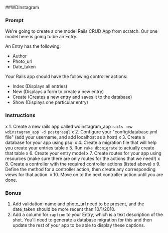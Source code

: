 ##WDInstagram

### Prompt
We're going to create a one model Rails CRUD App from scratch. Our one model here is going to be an Entry.

An Entry has the following:

* Author
* Photo_url
* Date_taken

Your Rails app should have the following controller actions:

* Index (Displays all entries)
* New (Displays a form to create a new entry)
* Create (Creates a new entry and saves it to the database)
* Show (Displays one particular entry)

### Instructions

x 1. Create a new rails app called wdinstagram_app `rails new wdinstagram_app -d postgresql`
x 2. Configure your "config/database.yml file" (add your username, and add localhost as a host)
x 3. Create a database for your app using psql
x 4. Create a migration file that will help you create your entries table
x 5. Run `rake db:migrate` to actually create that table
x 6. Create your entry model 
x 7. Create routes for your app using resources (make sure there are only routes for the actions that we need!)
x 8. Create a controller with the required controller actions (listed above)
x 9. Define the method for a controller action, then create any corresponding views for that action.
x 10. Move on to the next controller action until you are done.

### Bonus

1. Add validation: name and photo_url need to be present, and the date_taken should be more recent than 10/1/2010.
2. Add a column for `caption` to your Entry, which is a text description of the shot. You'll need to generate a database migration for this and then update the rest of your app to be able to display these captions.
